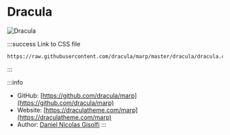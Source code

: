 # Dracula

![Dracula](https://github.com/dracula/marp/raw/master/screenshot.png)

:::success Link to CSS file
```
https://raw.githubusercontent.com/dracula/marp/master/dracula/dracula.css
```
:::

:::info
* GitHub: [https://github.com/dracula/marp](https://github.com/dracula/marp)
* Website: [https://draculatheme.com/marp](https://draculatheme.com/marp)
* Author: [Daniel Nicolas Gisolfi](https://github.com/dgisolfi)
:::